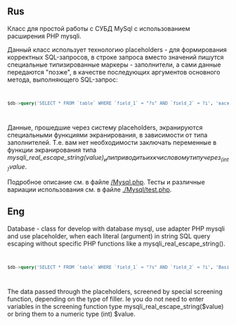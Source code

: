 Rus
---

Класс для простой работы с СУБД MySql с использованием расширения PHP mysqli.

Данный класс использует технологию placeholders - для формирования корректных SQL-запросов, в строке запроса вместо значений пишутся специальные типизированные маркеры - заполнители, а сами данные передаются "позже", в качестве последующих аргументов основного метода, выполняющего SQL-запрос:
<code>
```sql
$db->query('SELECT * FROM `table` WHERE `field_1` = "?s" AND `field_2` = ?i', 'вася', 30);
```
</code>

Данные, прошедшие через систему placeholders, экранируются специальными функциями экранирования, в зависимости от типа заполнителей. Т.е. вам нет необходимости заключать переменные в функции экранирования типа _mysqli_real_escape_string($value)_ или приводить их к числовому типу через _(int)$value_.

Подробное описание см. в файле <a href="https://github.com/Vasiliy-Makogon/Database/blob/master/Mysql.php">/Mysql.php</a>.
Тесты и различные вариации использования см. в файле <a href="https://github.com/Vasiliy-Makogon/Database/blob/master/Mysql/test.php">./Mysql/test.php</a>.

Eng
---

Database - class for develop with database mysql, use adapter PHP mysqli and use placeholder, when each literal (argument) in string SQL query escaping without specific PHP functions like a mysqli_real_escape_string().
<code>
```sql
$db->query('SELECT * FROM `table` WHERE `field_1` = "?s" AND `field_2` = ?i', 'Basiel', 30);
```
</code>

The data passed through the placeholders, screened by special screening function, depending on the type of filler. Ie you do not need to enter variables in the screening function type mysqli_real_escape_string($value) or bring them to a numeric type (int) $value.
